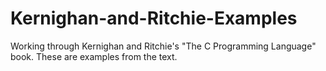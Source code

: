 Kernighan-and-Ritchie-Examples
==============================

Working through Kernighan and Ritchie's "The C Programming Language" book. These are examples from the text.
